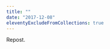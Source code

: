 ```yaml
---
title: ""
date: "2017-12-08"
eleventyExcludeFromCollections: true
---
```


Repost.

[](https://twitter.com/Bakari_Sellers/status/938810981026795521)[](https://brid.gy/publish/twitter)
